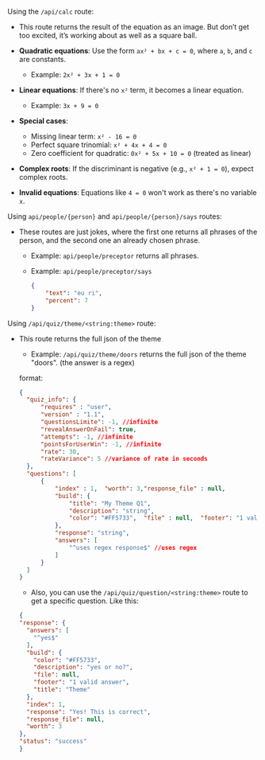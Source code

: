 Using the `/api/calc` route:
- This route returns the result of the equation as an image. But don’t get too excited, it’s working about as well as a square ball.

- **Quadratic equations**: Use the form `ax² + bx + c = 0`, where `a`, `b`, and `c` are constants.
  - Example: `2x² + 3x + 1 = 0`
  
- **Linear equations**: If there's no `x²` term, it becomes a linear equation.
  - Example: `3x + 9 = 0`
  
- **Special cases**:
  - Missing linear term: `x² - 16 = 0`
  - Perfect square trinomial: `x² + 4x + 4 = 0`
  - Zero coefficient for quadratic: `0x² + 5x + 10 = 0` (treated as linear)

- **Complex roots**: If the discriminant is negative (e.g., `x² + 1 = 0`), expect complex roots.
  
- **Invalid equations**: Equations like `4 = 0` won't work as there's no variable `x`.


Using `api/people/{person}` and `api/people/{person}/says` routes:

- These routes are just jokes, where the first one returns all phrases of the person, and the second one an already chosen phrase.
  - Example: `api/people/preceptor`
    returns all phrases.
  - Example: `api/people/preceptor/says`

    ```json
    {
        "text": "eu ri",
        "percent": 7
    }
    ```

Using `/api/quiz/theme/<string:theme>` route:

- This route returns the full json of the theme
  - Example: `/api/quiz/theme/doors`
  returns the full json of the theme "doors". (the answer is a regex)

  format:
  ```json
  {
    "quiz_info": {
        "requires" : "user",
        "version" : "1.1",
        "questionsLimite": -1, //infinite
        "revealAnswerOnFail": true,
        "attempts": -1, //infinite
        "pointsForUserWin": -1, //infinite
        "rate": 30,
        "rateVariance": 5 //variance of rate in seconds
    },
    "questions": [
        {
            "index" : 1,  "worth": 3,"response_file" : null,
            "build": {
                "title": "My Theme Q1",
                "description": "string",
                "color": "#FF5733",  "file" : null,  "footer": "1 valid answer",
            },
            "response": "string",
            "answers": [
                "^uses regex response$" //uses regex
            ]
        }
    ]
  }
  ```

  - Also, you can use the `/api/quiz/question/<string:theme>` route to get a specific question.
  Like this:
  ```json
  {
  "response": {
    "answers": [
      "^yes$"
    ],
    "build": {
      "color": "#FF5733",
      "description": "yes or no?",
      "file": null,
      "footer": "1 valid answer",
      "title": "Theme"
    },
    "index": 1,
    "response": "Yes! This is correct",
    "response_file": null,
    "worth": 3
  },
  "status": "success"
  }
  ```